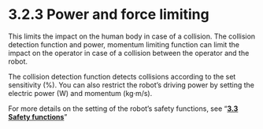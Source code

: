 ﻿# 3.2.3 Power and force limiting

This limits the impact on the human body in case of a collision. The collision detection function and power, momentum limiting function can limit the impact on the operator in case of a collision between the operator and the robot.

The collision detection function detects collisions according to the set sensitivity (%). You can also restrict the robot’s driving power by setting the electric power (W) and momentum (kg·m/s).

For more details on the setting of the robot’s safety functions, see “[**3.3 Safety functions**](../3-safety-function/README.md)”
